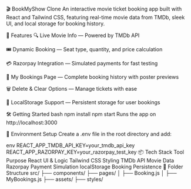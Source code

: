 🎬 BookMyShow Clone
An interactive movie ticket booking app built with React and Tailwind CSS, featuring real-time movie data from TMDb, sleek UI, and local storage for booking history.

🚀 Features
🔍 Live Movie Info — Powered by TMDb API

🎟️ Dynamic Booking — Seat type, quantity, and price calculation

💳 Razorpay Integration — Simulated payments for fast testing

📖 My Bookings Page — Complete booking history with poster previews

🗑️ Delete & Clear Options — Manage tickets with ease

🧾 LocalStorage Support — Persistent storage for user bookings

🛠 Getting Started
bash
npm install
npm start
Runs the app on http://localhost:3000

🔐 Environment Setup
Create a .env file in the root directory and add:

env
REACT_APP_TMDB_API_KEY=your_tmdb_api_key
REACT_APP_RAZORPAY_KEY=your_razorpay_test_key
📦 Tech Stack
Tool Purpose
React UI & Logic
Tailwind CSS Styling
TMDb API Movie Data
Razorpay Payment Simulation
localStorage Booking Persistence
🧱 Folder Structure
src/
├── components/
├── pages/
│ ├── Booking.js
│ ├── MyBookings.js
├── assets/
├── styles/
